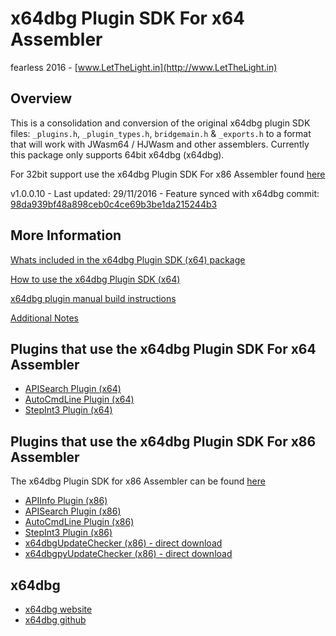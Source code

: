 # x64dbg Plugin SDK For x64 Assembler

fearless 2016 - [www.LetTheLight.in](http://www.LetTheLight.in)

## Overview

This is a consolidation and conversion of the original x64dbg plugin SDK files: `_plugins.h`, `_plugin_types.h`, `bridgemain.h` & `_exports.h` to a format that will work with JWasm64 / HJWasm and other assemblers. Currently this package only supports 64bit x64dbg (x64dbg).

For 32bit support use the x64dbg Plugin SDK For x86 Assembler found [here](https://github.com/mrfearless/x64dbg-Plugin-SDK-For-x86-Assembler)

v1.0.0.10 - Last updated: 29/11/2016 - Feature synced with x64dbg commit: [98da939bf48a898ceb0c4ce69b3be1da215244b3](https://github.com/x64dbg/x64dbg/commit/98da939bf48a898ceb0c4ce69b3be1da215244b3)


## More Information

[Whats included in the x64dbg Plugin SDK (x64) package](https://github.com/mrfearless/x64dbg-Plugin-SDK-For-x64-Assembler/wiki/Whats-included-in-the-x64dbg-Plugin-SDK-(x64)-package)

[How to use the x64dbg Plugin SDK (x64)](https://github.com/mrfearless/x64dbg-Plugin-SDK-For-x64-Assembler/wiki/How-to-use-the-x64dbg-Plugin-SDK-(x64))

[x64dbg plugin manual build instructions](https://github.com/mrfearless/x64dbg-Plugin-SDK-For-x64-Assembler/wiki/x64dbg-plugin-manual-build-instructions)

[Additional Notes](https://github.com/mrfearless/x64dbg-Plugin-SDK-For-x64-Assembler/wiki/Additional-Notes)

## Plugins that use the x64dbg Plugin SDK For x64 Assembler

* [APISearch Plugin (x64)](https://github.com/mrfearless/APISearch-Plugin-x64)
* [AutoCmdLine Plugin (x64)](https://github.com/mrfearless/AutoCmdLine-Plugin-x64)
* [StepInt3 Plugin (x64)](https://github.com/mrfearless/StepInt3-Plugin-x64)


## Plugins that use the x64dbg Plugin SDK For x86 Assembler

The x64dbg Plugin SDK for x86 Assembler can be found [here](https://github.com/mrfearless/x64dbg-Plugin-SDK-For-x86-Assembler)

* [APIInfo Plugin (x86)](https://github.com/mrfearless/APIInfo-Plugin-x86)
* [APISearch Plugin (x86)](https://github.com/mrfearless/APISearch-Plugin-x86)
* [AutoCmdLine Plugin (x86)](https://github.com/mrfearless/AutoCmdLine-Plugin-x86)
* [StepInt3 Plugin (x86)](https://github.com/mrfearless/StepInt3-Plugin-x86)
* [x64dbgUpdateChecker (x86) - direct download](https://dl.dropboxusercontent.com/u/17077376/x64dbg%20Plugins/x64dbgUpdateChecker.zip)
* [x64dbgpyUpdateChecker (x86) - direct download](https://dl.dropboxusercontent.com/u/17077376/x64dbg%20Plugins/x64dbgpyUpdateChecker.zip)



## x64dbg
* [x64dbg website](http://x64dbg.com)
* [x64dbg github](https://github.com/x64dbg/x64dbg)

